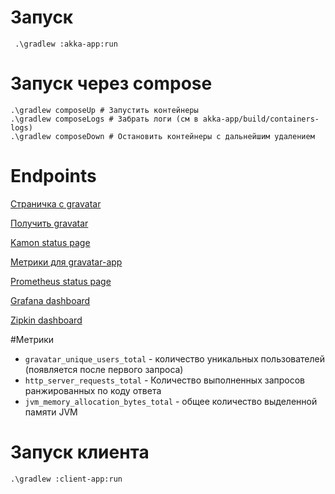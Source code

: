 # Запуск

```shell
 .\gradlew :akka-app:run
```

# Запуск через compose

```shell
.\gradlew composeUp # Запустить контейнеры
.\gradlew composeLogs # Забрать логи (см в akka-app/build/containers-logs)
.\gradlew composeDown # Остановить контейнеры с дальнейшим удалением
```

# Endpoints
[Страничка с gravatar](http://localhost:8080/gravatar?name=user)

[Получить gravatar](http://localhost:8081/monster/user?size=200)

[Kamon status page](http://localhost:5266/#/)

[Метрики для gravatar-app](http://localhost:9095/metrics)

[Prometheus status page](http://localhost:9090/)

[Grafana dashboard](http://localhost:3000/)

[Zipkin dashboard](http://localhost:9411/)

#Метрики

* `gravatar_unique_users_total` - количество уникальных пользователей (появляется после первого запроса)
* `http_server_requests_total` - Количество выполненных запросов ранжированных по коду ответа
* `jvm_memory_allocation_bytes_total` - общее количество выделенной памяти JVM

# Запуск клиента

```shell
.\gradlew :client-app:run
```
